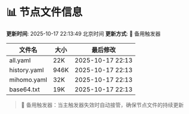# 📊 节点文件信息

**更新时间**: 2025-10-17 22:13:49 北京时间
**更新方式**: 🔄 备用触发器

| 文件名 | 大小 | 最后修改 |
|--------|------|----------|
| all.yaml | 22K | 2025-10-17 22:13 |
| history.yaml | 946K | 2025-10-17 22:13 |
| mihomo.yaml | 32K | 2025-10-17 22:13 |
| base64.txt | 19K | 2025-10-17 22:13 |

> 🔄 备用触发器：当主触发器失效时自动接管，确保节点文件的持续更新
